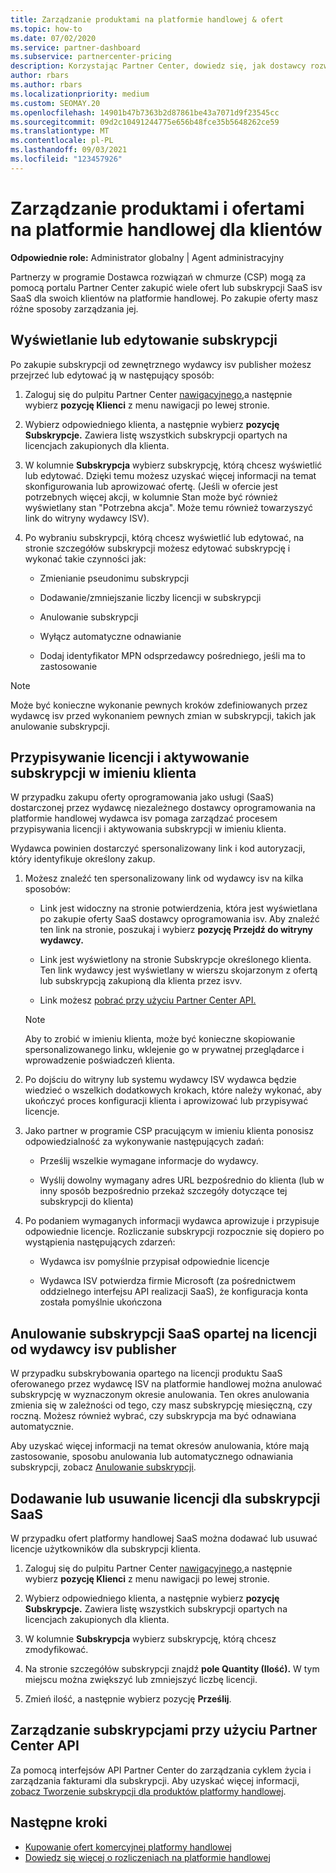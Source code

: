 ```yaml
---
title: Zarządzanie produktami na platformie handlowej & ofert
ms.topic: how-to
ms.date: 07/02/2020
ms.service: partner-dashboard
ms.subservice: partnercenter-pricing
description: Korzystając Partner Center, dowiedz się, jak dostawcy rozwiązań w chmurze mogą zarządzać ofertami dostawców oprogramowania innych firm zakupionymi dla klientów na platformie handlowej.
author: rbars
ms.author: rbars
ms.localizationpriority: medium
ms.custom: SEOMAY.20
ms.openlocfilehash: 14901b47b7363b2d87861be43a7071d9f23545cc
ms.sourcegitcommit: 09d2c10491244775e656b48fce35b5648262ce59
ms.translationtype: MT
ms.contentlocale: pl-PL
ms.lasthandoff: 09/03/2021
ms.locfileid: "123457926"
---
```

# <a name="manage-commercial-marketplace-products-and-offers-for-your-customers"></a>Zarządzanie produktami i ofertami na platformie handlowej dla klientów


**Odpowiednie role:** Administrator globalny | Agent administracyjny

Partnerzy w programie Dostawca rozwiązań w chmurze (CSP) mogą za pomocą portalu Partner Center zakupić wiele ofert lub subskrypcji SaaS isv SaaS dla swoich klientów na platformie handlowej. Po zakupie oferty masz różne sposoby zarządzania jej.

## <a name="view-or-edit-a-subscription"></a>Wyświetlanie lub edytowanie subskrypcji

Po zakupie subskrypcji od zewnętrznego wydawcy isv publisher możesz przejrzeć lub edytować ją w następujący sposób:

1. Zaloguj się do pulpitu Partner Center [nawigacyjnego,](https://partner.microsoft.com/dashboard)a następnie wybierz **pozycję Klienci** z menu nawigacji po lewej stronie.

2. Wybierz odpowiedniego klienta, a następnie wybierz **pozycję Subskrypcje.** Zawiera listę wszystkich subskrypcji opartych na licencjach zakupionych dla klienta.

3. W kolumnie **Subskrypcja** wybierz subskrypcję, którą chcesz wyświetlić lub edytować. Dzięki temu możesz uzyskać więcej informacji na temat skonfigurowania lub aprowizować ofertę. (Jeśli w ofercie jest potrzebnych więcej akcji, w kolumnie Stan może być również wyświetlany stan "Potrzebna akcja". Może temu również towarzyszyć link do witryny wydawcy ISV).

4. Po wybraniu subskrypcji, którą chcesz wyświetlić lub edytować, na stronie szczegółów subskrypcji możesz edytować subskrypcję i wykonać takie czynności jak:

    - Zmienianie pseudonimu subskrypcji

    - Dodawanie/zmniejszanie liczby licencji w subskrypcji

    - Anulowanie subskrypcji

    - Wyłącz automatyczne odnawianie

    - Dodaj identyfikator MPN odsprzedawcy pośredniego, jeśli ma to zastosowanie

> [!NOTE]
> Może być konieczne wykonanie pewnych kroków zdefiniowanych przez wydawcę isv przed wykonaniem pewnych zmian w subskrypcji, takich jak anulowanie subskrypcji.

## <a name="assign-licenses-and-activate-a-subscription-on-behalf-of-a-customer"></a>Przypisywanie licencji i aktywowanie subskrypcji w imieniu klienta

W przypadku zakupu oferty oprogramowania jako usługi (SaaS) dostarczonej przez wydawcę niezależnego dostawcy oprogramowania na platformie handlowej wydawca isv pomaga zarządzać procesem przypisywania licencji i aktywowania subskrypcji w imieniu klienta.

Wydawca powinien dostarczyć spersonalizowany link i kod autoryzacji, który identyfikuje określony zakup.

1. Możesz znaleźć ten spersonalizowany link od wydawcy isv na kilka sposobów:

   - Link jest widoczny na stronie potwierdzenia, która jest wyświetlana po zakupie oferty SaaS dostawcy oprogramowania isv. Aby znaleźć ten link na stronie, poszukaj i wybierz **pozycję Przejdź do witryny wydawcy.**

   - Link jest wyświetlony na stronie Subskrypcje określonego klienta. Ten link wydawcy jest wyświetlany w wierszu skojarzonym z ofertą lub subskrypcją zakupioną dla klienta przez isvv.

   - Link możesz [pobrać przy użyciu Partner Center API.](/partner-center/develop/get-activation-link-by-order-line-item)

   > [!NOTE]
   > Aby to zrobić w imieniu klienta, może być konieczne skopiowanie spersonalizowanego linku, wklejenie go w prywatnej przeglądarce i wprowadzenie poświadczeń klienta.

2. Po dojściu do witryny lub systemu wydawcy ISV wydawca będzie wiedzieć o wszelkich dodatkowych krokach, które należy wykonać, aby ukończyć proces konfiguracji klienta i aprowizować lub przypisywać licencje.

3. Jako partner w programie CSP pracującym w imieniu klienta ponosisz odpowiedzialność za wykonywanie następujących zadań:

    - Prześlij wszelkie wymagane informacje do wydawcy.

    - Wyślij dowolny wymagany adres URL bezpośrednio do klienta (lub w inny sposób bezpośrednio przekaż szczegóły dotyczące tej subskrypcji do klienta)

4. Po podaniem wymaganych informacji wydawca aprowizuje i przypisuje odpowiednie licencje. Rozliczanie subskrypcji rozpocznie się dopiero po wystąpienia następujących zdarzeń:

    - Wydawca isv pomyślnie przypisał odpowiednie licencje

    - Wydawca ISV potwierdza firmie Microsoft (za pośrednictwem oddzielnego interfejsu API realizacji SaaS), że konfiguracja konta została pomyślnie ukończona

## <a name="cancel-a-license-based-saas-subscription-from-an-isv-publisher"></a>Anulowanie subskrypcji SaaS opartej na licencji od wydawcy isv publisher

W przypadku subskrybowania opartego na licencji produktu SaaS oferowanego przez wydawcę ISV na platformie handlowej można anulować subskrypcję w wyznaczonym okresie anulowania. Ten okres anulowania zmienia się w zależności od tego, czy masz subskrypcję miesięczną, czy roczną. Możesz również wybrać, czy subskrypcja ma być odnawiana automatycznie.

Aby uzyskać więcej informacji na temat okresów anulowania, które mają zastosowanie, sposobu anulowania lub automatycznego odnawiania subskrypcji, zobacz [Anulowanie subskrypcji](create-a-new-subscription.md#cancel-a-subscription).

## <a name="add-or-remove-licenses-for-a-saas-subscription"></a>Dodawanie lub usuwanie licencji dla subskrypcji SaaS

W przypadku ofert platformy handlowej SaaS można dodawać lub usuwać licencje użytkowników dla subskrypcji klienta.

1. Zaloguj się do pulpitu Partner Center [nawigacyjnego,](https://partner.microsoft.com/dashboard)a następnie wybierz **pozycję Klienci** z menu nawigacji po lewej stronie.

2. Wybierz odpowiedniego klienta, a następnie wybierz **pozycję Subskrypcje.** Zawiera listę wszystkich subskrypcji opartych na licencjach zakupionych dla klienta.

3. W kolumnie **Subskrypcja** wybierz subskrypcję, którą chcesz zmodyfikować.

4. Na stronie szczegółów subskrypcji znajdź **pole Quantity (Ilość).** W tym miejscu można zwiększyć lub zmniejszyć liczbę licencji.

5. Zmień ilość, a następnie wybierz pozycję **Prześlij**.

## <a name="manage-subscriptions-using-partner-center-apis"></a>Zarządzanie subskrypcjami przy użyciu Partner Center API

Za pomocą interfejsów API Partner Center do zarządzania cyklem życia i zarządzania fakturami dla subskrypcji. Aby uzyskać więcej informacji, [zobacz Tworzenie subskrypcji dla produktów platformy handlowej](/partner-center/develop/create-subscription-azure-marketplace-products).

## <a name="next-steps"></a>Następne kroki

- [Kupowanie ofert komercyjnej platformy handlowej](csp-commercial-marketplace-purchase.md)
- [Dowiedz się więcej o rozliczeniach na platformie handlowej](csp-commercial-marketplace-billing.md)
